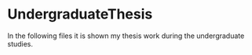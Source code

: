 # UndergraduateThesis

In the following files it is shown my thesis work during the undergraduate studies.
